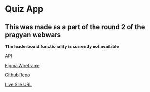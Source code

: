 # Quiz App 

## This was made as a part of the round 2 of the pragyan webwars

**The leaderboard functionality is currently not available**

[API](https://opentdb.com/api.php?)

[Figma Wireframe](https://www.figma.com/file/YYaFxQKdoa8L4stuxbQsi1/Quiz-App-Mritul?node-id=1-15&t=wsOs18J9IzdqicAR-0)

[Github Repo](https://github.com/mritul/quiz-app)

[Live Site URL]()